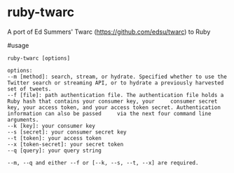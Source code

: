 # ruby-twarc
A port of Ed Summers' Twarc (https://github.com/edsu/twarc) to Ruby

#usage

    ruby-twarc [options]

    options:
    --m [method]: search, stream, or hydrate. Specified whether to use the Twitter search or streaming API, or to hydrate a previously harvested set of tweets.
    --f [file]: path authentication file. The authentication file holds a Ruby hash that contains your consumer key, your     consumer secret key, your access token, and your access token secret. Authentication information can also be passed     via the next four command line arguments.
    --k [key]: your consumer key
    --s [secret]: your consumer secret key
    --t [token]: your access token
    --x [token-secret]: your secret token
    --q [query]: your query string

    --m, --q and either --f or [--k, --s, --t, --x] are required.
